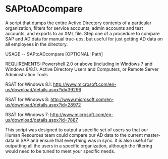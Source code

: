 SAPtoADcompare
==============

A script that dumps the entire Active Directory contents of a particular organization, filters for service accounts, admin accounts and test accounts, and exports to an XML file. Step one of a procedure to compare SAP and AD data for manual true-ups, but useful for just getting AD data on all employees in the directory. 

USAGE -- SAPtoADcompare [OPTIONAL: Path]

REQUIREMENTS: Powershell 2.0 or above (including in Windows 7 and Windows 8/8.1). Active Directory Users and Computers, or Remote Server Administration Tools

RSAT for Windows 8.1: http://www.microsoft.com/en-us/download/details.aspx?id=39296

RSAT for Windows 8: http://www.microsoft.com/en-us/download/details.aspx?id=28972

RSAT for Windows 7: http://www.microsoft.com/en-us/download/details.aspx?id=7887

This script was designed to output a specific set of users so that our Human Resources team could compare our AD data to the current master-data in SAP and ensure that everything was in sync. It is also useful for outputting all the users in a specific organization, although the filtering would need to be tuned to meet your specific needs. 